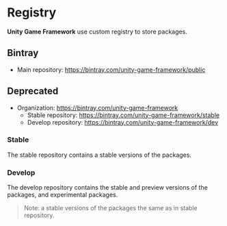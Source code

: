 # Registry

**Unity Game Framework** use custom registry to store packages.

## Bintray

- Main repository: https://bintray.com/unity-game-framework/public

## Deprecated

- Organization: https://bintray.com/unity-game-framework
  - Stable repository: https://bintray.com/unity-game-framework/stable
  - Develop repository: https://bintray.com/unity-game-framework/dev

### Stable

The stable repository contains a stable versions of the packages.

### Develop

The develop repository contains the stable and preview versions of the packages, and experimental packages.

> Note: a stable versions of the packages the same as in stable repository.
